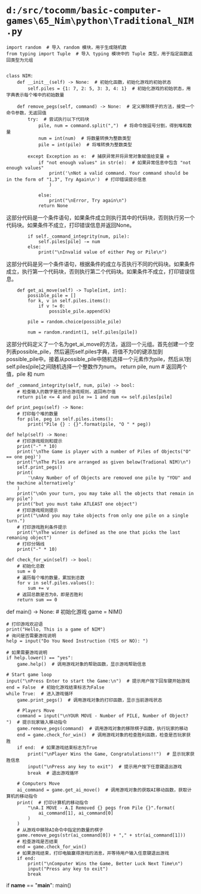 # `d:/src/tocomm/basic-computer-games\65_Nim\python\Traditional_NIM.py`

```
import random  # 导入 random 模块，用于生成随机数
from typing import Tuple  # 导入 typing 模块中的 Tuple 类型，用于指定函数返回类型为元组


class NIM:
    def __init__(self) -> None:  # 初始化函数，初始化游戏的初始状态
        self.piles = {1: 7, 2: 5, 3: 3, 4: 1}  # 初始化游戏的初始状态，用字典表示每个堆中的初始数量

    def remove_pegs(self, command) -> None:  # 定义移除棋子的方法，接受一个命令参数，无返回值
        try:  # 尝试执行以下代码块
            pile, num = command.split(",")  # 将命令按逗号分割，得到堆和数量
            num = int(num)  # 将数量转换为整数类型
            pile = int(pile)  # 将堆转换为整数类型

        except Exception as e:  # 捕获异常并将异常对象赋值给变量 e
            if "not enough values" in str(e):  # 如果异常信息中包含 "not enough values"
                print('\nNot a valid command. Your command should be in the form of "1,3", Try Again\n')  # 打印错误提示信息
                )

            else:
                print("\nError, Try again\n")
            return None
```
这部分代码是一个条件语句，如果条件成立则执行其中的代码块，否则执行另一个代码块。如果条件不成立，打印错误信息并返回None。

```
        if self._command_integrity(num, pile):
            self.piles[pile] -= num
        else:
            print("\nInvalid value of either Peg or Pile\n")
```
这部分代码是另一个条件语句，根据条件的成立与否执行不同的代码块。如果条件成立，执行第一个代码块，否则执行第二个代码块。如果条件不成立，打印错误信息。

```
    def get_ai_move(self) -> Tuple[int, int]:
        possible_pile = []
        for k, v in self.piles.items():
            if v != 0:
                possible_pile.append(k)

        pile = random.choice(possible_pile)

        num = random.randint(1, self.piles[pile])
```
这部分代码定义了一个名为get_ai_move的方法，返回一个元组。首先创建一个空列表possible_pile，然后遍历self.piles字典，将值不为0的键添加到possible_pile中。接着从possible_pile中随机选择一个元素作为pile，然后从1到self.piles[pile]之间随机选择一个整数作为num。
        return pile, num
        # 返回两个值，pile 和 num

    def _command_integrity(self, num, pile) -> bool:
        # 检查输入的数字是否符合游戏规则，返回布尔值
        return pile <= 4 and pile >= 1 and num <= self.piles[pile]

    def print_pegs(self) -> None:
        # 打印每个堆的数量
        for pile, peg in self.piles.items():
            print("Pile {} : {}".format(pile, "O " * peg))

    def help(self) -> None:
        # 打印游戏规则和提示
        print("-" * 10)
        print('\nThe Game is player with a number of Piles of Objects("O" == one peg)')
        print("\nThe Piles are arranged as given below(Tradional NIM)\n")
        self.print_pegs()
        print(
            '\nAny Number of of Objects are removed one pile by "YOU" and the machine alternatively'
        )
        print("\nOn your turn, you may take all the objects that remain in any pile")
        print("but you must take ATLEAST one object")
        # 打印游戏规则提示
        print("\nAnd you may take objects from only one pile on a single turn.")
        # 打印游戏胜利条件提示
        print("\nThe winner is defined as the one that picks the last remaning object")
        # 打印分隔线
        print("-" * 10)

    def check_for_win(self) -> bool:
        # 初始化总数
        sum = 0
        # 遍历每个堆的数量，累加到总数
        for v in self.piles.values():
            sum += v
        # 返回总数是否为0，即是否胜利
        return sum == 0


def main() -> None:
    # 初始化游戏
    game = NIM()

    # 打印游戏欢迎语
    print("Hello, This is a game of NIM")
    # 询问是否需要游戏说明
    help = input("Do You Need Instruction (YES or NO): ")

    # 如果需要游戏说明
    if help.lower() == "yes":
        game.help()  # 调用游戏对象的帮助函数，显示游戏帮助信息

    # Start game loop
    input("\nPress Enter to start the Game:\n")  # 提示用户按下回车键开始游戏
    end = False  # 初始化游戏结束标志为False
    while True:  # 进入游戏循环
        game.print_pegs()  # 调用游戏对象的打印函数，显示当前游戏状态

        # Players Move
        command = input("\nYOUR MOVE - Number of PILE, Number of Object? ")  # 提示玩家输入移动指令
        game.remove_pegs(command)  # 调用游戏对象的移除棋子函数，执行玩家的移动
        end = game.check_for_win()  # 调用游戏对象的检查胜利函数，检查是否玩家获胜
        if end:  # 如果游戏结束标志为True
            print("\nPlayer Wins the Game, Congratulations!!")  # 显示玩家获胜信息
            input("\nPress any key to exit")  # 提示用户按下任意键退出游戏
            break  # 退出游戏循环

        # Computers Move
        ai_command = game.get_ai_move()  # 调用游戏对象的获取AI移动函数，获取计算机的移动指令
        print(  # 打印计算机的移动指令
            "\nA.I MOVE - A.I Removed {} pegs from Pile {}".format(
                ai_command[1], ai_command[0]
            )
        )
        # 从游戏中移除AI命令中指定的数量的棋子
        game.remove_pegs(str(ai_command[0]) + "," + str(ai_command[1]))
        # 检查游戏是否结束
        end = game.check_for_win()
        # 如果游戏结束，打印电脑赢得游戏的消息，并等待用户输入任意键退出游戏
        if end:
            print("\nComputer Wins the Game, Better Luck Next Time\n")
            input("Press any key to exit")
            break


if __name__ == "__main__":
    main()
```